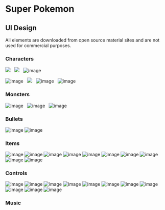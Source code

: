 # Super Pokemon

## UI Design
All elements are downloaded from open source material sites and are not used for commercial purposes.

### Characters
![](https://raw.githubusercontent.com/lakerschampions/Super_Pokemon/master/src/images/Charmander.png) &nbsp;
![](https://github.com/lakerschampions/Super_Pokemon/blob/master/src/images/duck.png?raw=true) &nbsp;
![image](https://user-images.githubusercontent.com/40222298/206343487-798d8359-2d1d-4eea-999f-bd84a52435c3.png) &nbsp;

![image](https://user-images.githubusercontent.com/40222298/206343531-fadd9688-5330-4552-89f0-c7d7dee99a7e.png) &nbsp;
![](https://github.com/lakerschampions/Super_Pokemon/blob/master/src/images/Electabuzz.png?raw=true) &nbsp;
![image](https://user-images.githubusercontent.com/40222298/206343616-99e2a523-1482-45d4-a069-26cb874328da.png) &nbsp;
![image](https://user-images.githubusercontent.com/40222298/206344435-c182bc00-c284-4f15-a925-9a3014b98675.png)


### Monsters
![image](https://user-images.githubusercontent.com/40222298/206343673-9cdb0b70-a318-42d4-98c0-4076b2da7177.png) &nbsp;
![image](https://user-images.githubusercontent.com/40222298/206343782-f09afd74-7da5-4222-b07a-322b1328d2fb.png) &nbsp;
![image](https://user-images.githubusercontent.com/40222298/206344020-4f8bb4aa-b59e-4924-9e27-4ee9a8eb5f10.png)

### Bullets
![image](https://user-images.githubusercontent.com/40222298/206345112-941996f9-d43d-4564-8cc9-495cfa72a5f5.png)
![image](https://user-images.githubusercontent.com/40222298/206345128-63ce6e32-d294-404b-ac6f-3b172f0707fa.png)


### Items
![image](https://user-images.githubusercontent.com/40222298/206344828-030e9c39-774a-4737-8c31-fbc703e4112a.png)
![image](https://user-images.githubusercontent.com/40222298/206344849-fb089674-dee1-46f8-86a7-cf501e6a2839.png)
![image](https://user-images.githubusercontent.com/40222298/206344863-892bd39a-7693-4fca-8912-d9b685285ef0.png)
![image](https://user-images.githubusercontent.com/40222298/206345056-2b2e29c5-79cb-4883-8202-4d90bb8eab28.png)
![image](https://user-images.githubusercontent.com/40222298/206345233-de27b222-080c-4d48-abef-eea3e400530a.png)
![image](https://user-images.githubusercontent.com/40222298/206344901-fed4ce24-8420-4004-afcb-b62c9b97428a.png)
![image](https://user-images.githubusercontent.com/40222298/206344794-fd03cde2-03db-425f-a92d-228b875bcdd6.png)
![image](https://user-images.githubusercontent.com/40222298/206344884-e39e3bf2-fa43-4386-8d75-37fdc94e37a6.png)
![image](https://user-images.githubusercontent.com/40222298/206345032-1f8b51fe-9cdf-4626-a0b8-e3a01e3d1e4c.png)
![image](https://user-images.githubusercontent.com/40222298/206345213-0bf0c237-849d-48f6-afa8-5fa915e9c6fc.png)


### Controls
![image](https://user-images.githubusercontent.com/40222298/206344236-f534dc4a-5887-4e10-9beb-5fb28f9aef10.png)
![image](https://user-images.githubusercontent.com/40222298/206344270-37e00bd3-fd44-4082-b6dd-280e27ff424b.png)
![image](https://user-images.githubusercontent.com/40222298/206344358-f3810fb7-fa7c-4f4c-a4eb-e627931cea1c.png)
![image](https://user-images.githubusercontent.com/40222298/206344469-7d9fa3b8-a6e6-4033-84c2-c1a39e890715.png)
![image](https://user-images.githubusercontent.com/40222298/206344478-66b24ed2-bdbe-47ca-ac79-a0334629d513.png)
![image](https://user-images.githubusercontent.com/40222298/206344527-57a14f4d-2fd9-4f53-b662-b4ebc3773887.png)
![image](https://user-images.githubusercontent.com/40222298/206344736-da6b5e66-864a-4981-b0e5-5cee7526a2a7.png)
![image](https://user-images.githubusercontent.com/40222298/206344601-c2cfecd5-f346-4593-a8ef-ed75a33c0dc5.png)
![image](https://user-images.githubusercontent.com/40222298/206344637-b87f21bf-ad7b-41b8-95df-8ea455429cf8.png)
![image](https://user-images.githubusercontent.com/40222298/206344673-a743d44e-2510-492f-8341-475d397bcd1d.png)
![image](https://user-images.githubusercontent.com/40222298/206345083-7605b820-dcaa-4f9d-80e5-a875f25bfd86.png)

### Music
